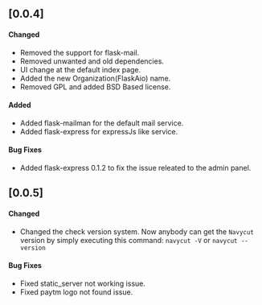 ## [0.0.4]

#### Changed
- Removed the support for flask-mail.
- Removed unwanted and old dependencies.
- UI change at the default index page.
- Added the new Organization(FlaskAio) name.
- Removed GPL and added BSD Based license.

#### Added
- Added flask-mailman for the default mail service.
- Added flask-express for expressJs like service.

#### Bug Fixes
- Added flask-express 0.1.2 to fix the issue releated to the admin panel.

## [0.0.5]

#### Changed
- Changed the check version system. Now anybody can get the `Navycut` version by simply executing this command: `navycut -V` or `navycut --version`

#### Bug Fixes
- Fixed static_server not working issue.
- Fixed paytm logo not found issue.